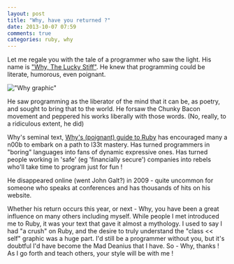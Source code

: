 ```yaml
---
layout: post
title: "Why, have you returned ?"
date: 2013-10-07 07:59
comments: true
categories: ruby, why
---
```


Let me regale you with the tale of a programmer who saw the light. His name is ["Why, The Lucky Stiff"](http://en.wikipedia.org/wiki/Why_the_lucky_stiff). He knew that programming could be literate, humorous, even poignant. 

!["Why graphic"](http://mislav.uniqpath.com/poignant-guide/images/about.the.poignant.guide-2.jpg)

He saw programming as the liberator of the mind that it can be, as poetry, and sought to bring that to the world. He forsaw the Chunky Bacon movement and peppered his works liberally with those words. (No, really, to a ridiculous extent, he did)

Why's seminal text, [Why's (poignant) guide to Ruby](http://mislav.uniqpath.com/poignant-guide/book/chapter-1.html) has encouraged many a n00b to embark on a path to l33t mastery. Has turned programmers in "boring" languages into fans of dynamic expressive ones. Has turned people working in 'safe' (eg 'financially secure') companies into rebels who'll take time to program just for fun !

He disappeared online (went John Galt?) in 2009 - quite uncommon for someone who speaks at conferences and has thousands of hits on his website.

Whether his return occurs this year, or next - Why, you have been a great influence on many others including myself. While people I met introduced me to Ruby, it was your text that gave it almost a mythology. I used to say I had "a crush" on Ruby, and the desire to truly understand the "class << self" graphic was a huge part. I'd still be a programmer without you, but it's doubtful I'd have become the Mad Deanius that I have. So - Why, thanks ! As I go forth and teach others, your style will be with me !